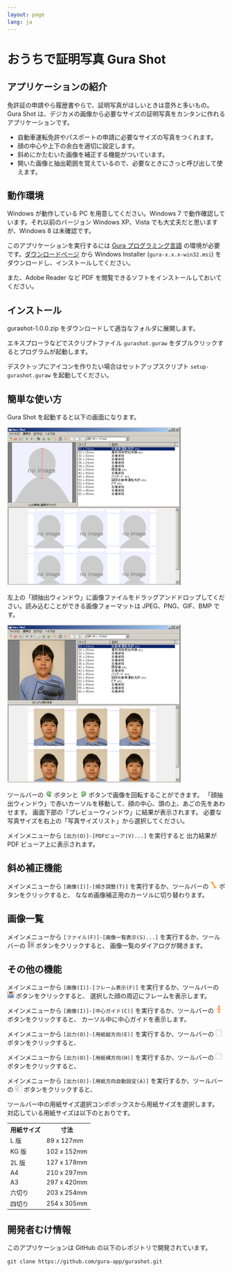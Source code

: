 ```yaml
---
layout: page
lang: ja
---
```


# おうちで証明写真 Gura Shot

## アプリケーションの紹介

免許証の申請やら履歴書やらで、証明写真がほしいときは意外と多いもの。
Gura Shot は、デジカメの画像から必要なサイズの証明写真をカンタンに作れるアプリケーションです。

* 自動車運転免許やパスポートの申請に必要なサイズの写真をつくれます。
* 顔の中心や上下の余白を適切に設定します。
* 斜めにかたむいた画像を補正する機能がついています。
* 開いた画像と抽出範囲を覚えているので、必要なときにさっと呼び出して使えます。

## 動作環境

Windows が動作している PC を用意してください。Windows 7 で動作確認しています。それ以前のバージョン Windows XP、Vista でも大丈夫だと思いますが、Windows 8 は未確認です。

このアプリケーションを実行するには [Gura プログラミング言語](http://www.gura-lang.org/)
の環境が必要です。[ダウンロードページ](http://www.gura-lang.org/Download.html) から
Windows Installer (`gura-x.x.x-win32.msi`) をダウンロードし、インストールしてください。

また、Adobe Reader など PDF を閲覧できるソフトをインストールしておいてください。

## インストール

gurashot-1.0.0.zip をダウンロードして適当なフォルダに展開します。

エキスプローラなどでスクリプトファイル `gurashot.guraw` をダブルクリックするとプログラムが起動します。

デスクトップにアイコンを作りたい場合はセットアップスクリプト `setup-gurashot.guraw` を起動してください。

## 簡単な使い方

Gura Shot を起動すると以下の画面になります。

![main-blank](images/main-blank.png)

左上の「顔抽出ウィンドウ」に画像ファイルをドラッグアンドドロップしてください。読み込むことができる画像フォーマットは JPEG、PNG、GIF、BMP です。

![main-with-image](images/main-with-image.png)

ツールバーの ![arrow_rotate_anticlockwise](images/arrow_rotate_anticlockwise.png) ボタンと
![arrow_rotate_clockwise](images/arrow_rotate_clockwise.png) ボタンで画像を回転することができます。
「顔抽出ウィンドウ」で赤いカーソルを移動して、顔の中心、頭の上、あごの先をあわせます。
画面下部の「プレビューウィンドウ」に結果が表示されます。
必要な写真サイズを右上の「写真サイズリスト」から選択してください。

メインメニューから `[出力(O)]-[PDFビューア(V)...]` を実行すると
出力結果が PDF ビューア上に表示されます。


## 斜め補正機能

メインメニューから `[画像(I)]-[傾き調整(T)]` を実行するか、ツールバーの
![tilt_adj](images/tilt_adj.png) ボタンをクリックすると、
ななめ画像補正用のカーソルに切り替わります。


## 画像一覧

メインメニューから `[ファイル(F)]-[画像一覧表示(S)...]` を実行するか、ツールバーの
![report_picture](images/report_picture.png) ボタンをクリックすると、
画像一覧のダイアログが開きます。


## その他の機能

メインメニューから `[画像(I)]-[フレーム表示(F)]` を実行するか、ツールバーの
![user_frosted](images/user_frosted.png) ボタンをクリックすると、
選択した顔の周辺にフレームを表示します。

メインメニューから `[画像(I)]-[中心ガイド(C)]` を実行するか、ツールバーの
![center_guide](images/center_guide.png) ボタンをクリックすると、
カーソル中に中心ガイドを表示します。


メインメニューから `[出力(O)]-[用紙縦方向(E)]` を実行するか、ツールバーの
![page_white](images/page_white.png) ボタンをクリックすると、

メインメニューから `[出力(O)]-[用紙横方向(H)]` を実行するか、ツールバーの
![page_white_horizontal](images/page_white_horizontal.png) ボタンをクリックすると、

メインメニューから `[出力(O)]-[用紙方向自動設定(A)]` を実行するか、ツールバーの
![page_white_database](images/page_white_database.png) ボタンをクリックすると、

ツールバー中の用紙サイズ選択コンボボックスから用紙サイズを選択します。
対応している用紙サイズは以下のとおりです。

<table>
<tr><th>用紙サイズ</th><th>寸法</th></tr>
<tr><td>L 版</td><td>89 x 127mm</td></tr>
<tr><td>KG 版</td><td>102 x 152mm</td></tr>
<tr><td>2L 版</td><td>127 x 178mm</td></tr>
<tr><td>A4</td><td>210 x 297mm</td></tr>
<tr><td>A3</td><td>297 x 420mm</td></tr>
<tr><td>六切り</td><td>203 x 254mm</td></tr>
<tr><td>四切り</td><td>254 x 305mm</td></tr>
</table>


## 開発者むけ情報

このアプリケーションは GitHub の以下のレポジトリで開発されています。

    git clone https://github.com/gura-app/gurashot.git
